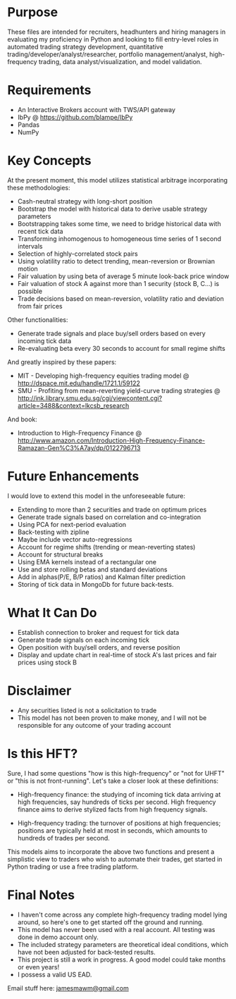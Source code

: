 Purpose
====================================
These files are intended for recruiters, headhunters and hiring managers in evaluating my proficiency in Python and looking to fill entry-level roles in automated trading strategy development, quantitative trading/developer/analyst/researcher, portfolio management/analyst, high-frequency trading, data analyst/visualization, and model validation.

Requirements
====================================
- An Interactive Brokers account with TWS/API gateway
- IbPy @ https://github.com/blampe/IbPy
- Pandas
- NumPy

Key Concepts
====================================
At the present moment, this model utilizes statistical arbitrage incorporating these methodologies:
- Cash-neutral strategy with long-short position
- Bootstrap the model with historical data to derive usable strategy parameters
- Bootstrapping takes some time, we need to bridge historical data with recent tick data
- Transforming inhomogenous to homogeneous time series of 1 second intervals
- Selection of highly-correlated stock pairs
- Using volatility ratio to detect trending, mean-reversion or Brownian motion
- Fair valuation by using beta of average 5 minute look-back price window
- Fair valuation of stock A against more than 1 security (stock B, C...) is possible
- Trade decisions based on mean-reversion, volatility ratio and deviation from fair prices

Other functionalities:
- Generate trade signals and place buy/sell orders based on every incoming tick data
- Re-evaluating beta every 30 seconds to account for small regime shifts

And greatly inspired by these papers:
- MIT - Developing high-frequency equities trading model 
  @ http://dspace.mit.edu/handle/1721.1/59122
- SMU - Profiting from mean-reverting yield-curve trading strategies
  @ http://ink.library.smu.edu.sg/cgi/viewcontent.cgi?article=3488&context=lkcsb_research

And book:
- Introduction to High-Frequency Finance
  @ http://www.amazon.com/Introduction-High-Frequency-Finance-Ramazan-Gen%C3%A7ay/dp/0122796713

Future Enhancements
====================================
I would love to extend this model in the unforeseeable future:
- Extending to more than 2 securities and trade on optimum prices
- Generate trade signals based on correlation and co-integration
- Using PCA for next-period evaluation
- Back-testing with zipline
- Maybe include vector auto-regressions
- Account for regime shifts (trending or mean-reverting states)
- Account for structural breaks
- Using EMA kernels instead of a rectangular one
- Use and store rolling betas and standard deviations
- Add in alphas(P/E, B/P ratios) and Kalman filter prediction
- Storing of tick data in MongoDb for future back-tests.

What It Can Do
=========================
- Establish connection to broker and request for tick data
- Generate trade signals on each incoming tick
- Open position with buy/sell orders, and reverse position
- Display and update chart in real-time of stock A's last prices and fair prices using stock B

Disclaimer
=========================
- Any securities listed is not a solicitation to trade
- This model has not been proven to make money, and I will not be responsible for any outcome of your trading account

Is this HFT?
======================== 
Sure, I had some questions "how is this high-frequency" or "not for UHFT" or "this is not front-running". Let's take a closer look at these definitions:
- High-frequency finance: the studying of incoming tick data arriving at high frequencies, say hundreds of ticks per second. High frequency finance aims to derive stylized facts from high frequency signals. 

- High-frequency trading: the turnover of positions at high frequencies; positions are typically held at most in seconds, which amounts to hundreds of trades per second.

This models aims to incorporate the above two functions and present a simplistic view to traders who wish to automate their trades, get started in Python trading or use a free trading platform.


Final Notes
========================
- I haven't come across any complete high-frequency trading model lying around, so here's one to get started off the ground and running.
- This model has never been used with a real account. All testing was done in demo account only.
- The included strategy parameters are theoretical ideal conditions, which have not been adjusted for back-tested results.
- This project is still a work in progress. A good model could take months or even years!
- I possess a valid US EAD.

Email stuff here: jamesmawm@gmail.com
